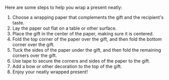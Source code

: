 Here are some steps to help you wrap a present neatly:

1. Choose a wrapping paper that complements the gift and the recipient's taste.
2. Lay the paper out flat on a table or other surface.
3. Place the gift in the center of the paper, making sure it is centered.
4. Fold the top corner of the paper over the gift, and then fold the bottom corner over the gift.
5. Tuck the sides of the paper under the gift, and then fold the remaining corners over the gift.
6. Use tape to secure the corners and sides of the paper to the gift.
7. Add a bow or other decoration to the top of the gift.
8. Enjoy your neatly wrapped present!